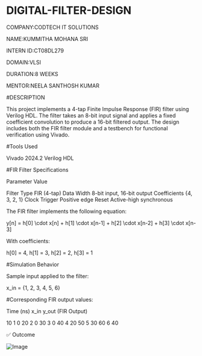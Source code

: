 # DIGITAL-FILTER-DESIGN

COMPANY:CODTECH IT SOLUTIONS

NAME:KUMMITHA MOHANA SRI

INTERN ID:CT08DL279

DOMAIN:VLSI

DURATION:8 WEEKS

MENTOR:NEELA SANTHOSH KUMAR

#DESCRIPTION 

This project implements a 4-tap Finite Impulse Response (FIR) filter using Verilog HDL. The filter takes an 8-bit input signal and applies a fixed coefficient convolution to produce a 16-bit filtered output. The design includes both the FIR filter module and a testbench for functional verification using Vivado.


#Tools Used

Vivado 2024.2
Verilog HDL


#FIR Filter Specifications

Parameter	Value

Filter Type	FIR (4-tap)
Data Width	8-bit input, 16-bit output
Coefficients	{4, 3, 2, 1}
Clock Trigger	Positive edge
Reset	Active-high synchronous


The FIR filter implements the following equation:

y[n] = h[0] \cdot x[n] + h[1] \cdot x[n-1] + h[2] \cdot x[n-2] + h[3] \cdot x[n-3]

With coefficients:

h[0] = 4, h[1] = 3, h[2] = 2, h[3] = 1


#Simulation Behavior

Sample input applied to the filter:

x_in = {1, 2, 3, 4, 5, 6}

#Corresponding FIR output values:

Time (ns)	x_in	y_out (FIR Output)

10	1	0
20	2	0
30	3	0
40	4	20
50	5	30
60	6	40

✅ Outcome

![Image](https://github.com/user-attachments/assets/333367d7-3200-4525-b9e9-6224d27e26c1)


